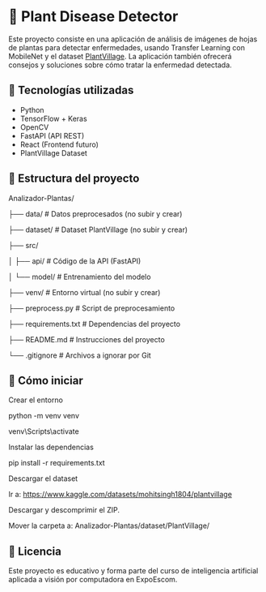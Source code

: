 # 🌿 Plant Disease Detector

Este proyecto consiste en una aplicación de análisis de imágenes de hojas de plantas para detectar enfermedades, usando Transfer Learning con MobileNet y el dataset [PlantVillage](https://www.kaggle.com/datasets/mohitsingh1804/plantvillage). La aplicación también ofrecerá consejos y soluciones sobre cómo tratar la enfermedad detectada.

## 🧠 Tecnologías utilizadas

- Python
- TensorFlow + Keras
- OpenCV
- FastAPI (API REST)
- React (Frontend futuro)
- PlantVillage Dataset
  
## 📁 Estructura del proyecto

Analizador-Plantas/

├── data/ # Datos preprocesados (no subir y crear)

├── dataset/ # Dataset PlantVillage (no subir y crear)

├── src/

│ ├── api/ # Código de la API (FastAPI)

│ └── model/ # Entrenamiento del modelo

├── venv/ # Entorno virtual (no subir y crear)

├── preprocess.py # Script de preprocesamiento

├── requirements.txt # Dependencias del proyecto

├── README.md # Instrucciones del proyecto

└── .gitignore # Archivos a ignorar por Git

## 🚀 Cómo iniciar
Crear el entorno

python -m venv venv

venv\Scripts\activate


Instalar las dependencias

pip install -r requirements.txt

Descargar el dataset

Ir a: https://www.kaggle.com/datasets/mohitsingh1804/plantvillage

Descargar y descomprimir el ZIP.

Mover la carpeta a: Analizador-Plantas/dataset/PlantVillage/

## 🤝 Licencia
Este proyecto es educativo y forma parte del curso de inteligencia artificial aplicada a visión por computadora en ExpoEscom.
